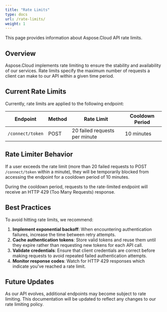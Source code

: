 ```yaml
---
title: "Rate Limits"
type: docs
url: /rate-limits/
weight: 1
---
```


This page provides information about Aspose.Cloud API rate limits.

## Overview

Aspose.Cloud implements rate limiting to ensure the stability and availability of our services. Rate limits specify the maximum number of requests a client can make to our API within a given time period.

## Current Rate Limits

Currently, rate limits are applied to the following endpoint:

| Endpoint | Method | Rate Limit | Cooldown Period |
|----------|--------|------------|-----------------|
| `/connect/token` | POST | 20 failed requests per minute | 10 minutes |

## Rate Limiter Behavior

If a user exceeds the rate limit (more than 20 failed requests to POST `/connect/token` within a minute), they will be temporarily blocked from accessing the endpoint for a cooldown period of 10 minutes.

During the cooldown period, requests to the rate-limited endpoint will receive an HTTP 429 (Too Many Requests) response.

## Best Practices

To avoid hitting rate limits, we recommend:

1. **Implement exponential backoff**: When encountering authentication failures, increase the time between retry attempts.
2. **Cache authentication tokens**: Store valid tokens and reuse them until they expire rather than requesting new tokens for each API call.
3. **Validate credentials**: Ensure that client credentials are correct before making requests to avoid repeated failed authentication attempts.
4. **Monitor response codes**: Watch for HTTP 429 responses which indicate you've reached a rate limit.

## Future Updates

As our API evolves, additional endpoints may become subject to rate limiting. This documentation will be updated to reflect any changes to our rate limiting policy.
